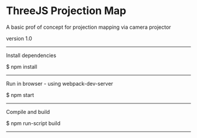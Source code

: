 # ThreeJS Projection Map 

A basic prof of concept for projection mapping via camera projector

version 1.0

-----------------------------------------------------------------------------------------------------------------------

Install dependencies


$ npm install

-----------------------------------------------------------------------------------------------------------------------

Run in browser - using webpack-dev-server


$ npm start

-----------------------------------------------------------------------------------------------------------------------

Compile and build

$ npm run-script build

------------------------------------------------------------------------------------------------------------------------



  
